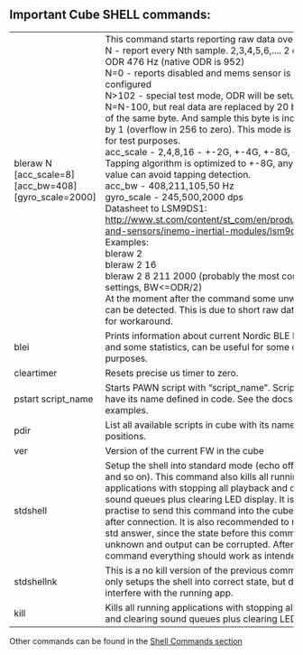 ## Important Cube SHELL commands:

|||
|:------|:------|
|bleraw N<br/>\[acc_scale=8]<br/>\[acc_bw=408]<br/>\[gyro_scale=2000]|This command starts reporting raw data over BLE.<br/>N - report every Nth sample. 2,3,4,5,6,.... 2 equals to ODR 476 Hz (native ODR is 952)<br/>N=0 - reports disabled and mems sensor is standardly configured <br/>N>102 - special test mode, ODR will be setup as the N=N-100, but real data are replaced by 20 bytes array of the same byte. And sample this  byte is incremented by 1 (overflow in 256 to zero). This mode is intended for test purposes.<br/>acc_scale - 2,4,8,16 - +-2G, +-4G, +-8G, +-16G. Tapping algorithm is optimized to +-8G, any other value can avoid tapping detection.<br/>acc_bw - 408,211,105,50 Hz<br/>gyro_scale - 245,500,2000 dps<br/>Datasheet to LSM9DS1:<br/>http://www.st.com/content/st_com/en/products/mems-and-sensors/inemo-inertial-modules/lsm9ds1.html<br/>Examples:<br/>bleraw 2<br/>bleraw 2 16<br/>bleraw 2 8 211 2000 (probably the most correct settings, BW<=ODR/2)<br/>At the moment after the command some unwanted tap can be detected. This is due to short raw data gap. TBD for workaround.|
|blei|Prints information about current Nordic BLE FW version and some statistics, can be useful for some debug purposes.|
|cleartimer|Resets precise us timer to zero.|
|pstart script_name|Starts PAWN script with “script_name”. Script must have its name defined in code. See the docs or examples.|
|pdir|List all available scripts in cube with its names and positions.|
|ver|Version of the current FW in the cube|
|stdshell|Setup the shell into standard mode (echo off, prompt on and so on). This command also kills all running applications with stopping all playback and clearing sound queues plus clearing LED display. It is good practise to send this command into the cube as first after connection. It is also recommended to not wait for std answer, since the state before this command is unknown and output can be corrupted. After this command everything should work as intended. |
|stdshellnk|This is a no kill version of the previous command. I.e. it only setups the shell into correct state, but does not interfere with the running app. |
|kill|Kills all running applications with stopping all playback and clearing sound queues plus clearing LED display.|

Other commands can be found in the [Shell Commands section](shell-commands.md)